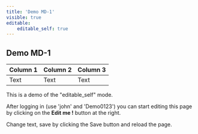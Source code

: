 ```yaml
---
title: 'Demo MD-1'
visible: true
editable:
    editable_self: true
---
```


## Demo MD-1


| Column 1 | Column 2 | Column 3 |
| -------- | -------- | -------- |
| Text     | Text     | Text     |


This is a demo of the "editable_self" mode.

After logging in (use 'john' and 'Demo0123') you can start editing this page by clicking on the <b>Edit me !</b> button at the right.

Change text, save by clicking the Save button and reload the page.
